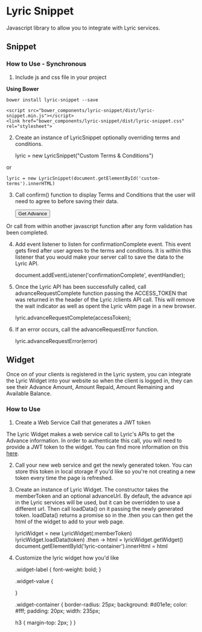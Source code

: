# Lyric Snippet

Javascript library to allow you to integrate with Lyric services.

## Snippet

### How to Use - Synchronous

1) Include js and css file in your project

**Using Bower**

    bower install lyric-snippet --save

    <script src="bower_components/lyric-snippet/dist/lyric-snippet.min.js"></script>
    <link href="bower_components/lyric-snippet/dist/lyric-snippet.css" rel="stylesheet">

2) Create an instance of LyricSnippet optionally overriding terms and conditions.

    lyric = new LyricSnippet("Custom Terms & Conditions")

or

    lyric = new LyricSnippet(document.getElementById('custom-terms').innerHTML)

3) Call confirm() function to display Terms and Conditions that the user will need to agree to before saving their data.

	<button class="md-raised md-primary" onclick="lyric.confirm()">Get Advance</button>

Or call from within another javascript function after any form validation has been completed.

4) Add event listener to listen for confirmationComplete event.  This event gets fired after user agrees to the terms and conditions.  It is within this listener that you would make your server call to save the data to the Lyric API.

	document.addEventListener('confirmationComplete', eventHandler);

5) Once the Lyric API has been successfully called, call advanceRequestComplete function passing the ACCESS_TOKEN that was returned in the header of the Lyric /clients API call.  This will remove the wait indicator as well as opent the Lyric vAtm page in a new browser.

	lyric.advanceRequestComplete(accessToken);

6) If an error occurs, call the advanceRequestError function.

	lyric.advanceRequestError(error)

## Widget

Once on of your clients is registered in the Lyric system, you can integrate the Lyric Widget into your website so when the client is logged in, they can see their Advance Amount, Amount Repaid, Amount Remaining and Available Balance.

### How to Use

1) Create a Web Service Call that generates a JWT token

The Lyric Widget makes a web service call to Lyric's APIs to get the Advance information.  In order to authenticate this call, you will need to provide a JWT token to the widget.  You can find more information on this [here](https://github.com/LyricFinancial/demo-integration-server#token-api).

2) Call your new web service and get the newly generated token.  You can store this token in local storage if you'd like so you're not creating a new token every time the page is refreshed.

3) Create an instance of Lyric Widget.  The constructor takes the memberToken and an optional advanceUrl.  By default, the advance api in the Lyric services will be used, but it can be overridden to use a different url.  Then call loadData() on it passing the newly generated token.  loadData() returns a promise so in the .then you can then get the html of the widget to add to your web page.

	lyricWidget = new LyricWidget(:memberToken)
	lyricWidget.loadData(token)
	.then ->
		html = lyricWidget.getWidget()
		document.getElementById('lyric-container').innerHtml = html

4) Customize the lyric widget how you'd like

	.widget-label {
		font-weight: bold;
	}

	.widget-value {
		
	}

	.widget-container {
		border-radius: 25px;
	  background: #d01e1e;
	  color: #fff;
	  padding: 20px; 
	  width: 235px;

	  h3 {
	  	margin-top: 2px;
	  }
	}

 
